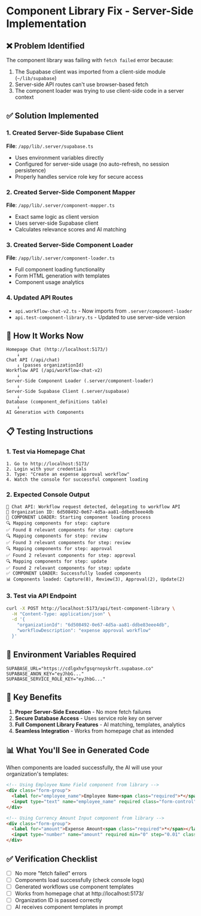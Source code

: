 # Component Library Fix - Server-Side Implementation

## ❌ Problem Identified
The component library was failing with `fetch failed` error because:
1. The Supabase client was imported from a client-side module (`~/lib/supabase`)
2. Server-side API routes can't use browser-based fetch
3. The component loader was trying to use client-side code in a server context

## ✅ Solution Implemented

### 1. Created Server-Side Supabase Client
**File**: `/app/lib/.server/supabase.ts`
- Uses environment variables directly
- Configured for server-side usage (no auto-refresh, no session persistence)
- Properly handles service role key for secure access

### 2. Created Server-Side Component Mapper
**File**: `/app/lib/.server/component-mapper.ts`
- Exact same logic as client version
- Uses server-side Supabase client
- Calculates relevance scores and AI matching

### 3. Created Server-Side Component Loader  
**File**: `/app/lib/.server/component-loader.ts`
- Full component loading functionality
- Form HTML generation with templates
- Component usage analytics

### 4. Updated API Routes
- `api.workflow-chat-v2.ts` - Now imports from `.server/component-loader`
- `api.test-component-library.ts` - Updated to use server-side version

## 🚀 How It Works Now

```
Homepage Chat (http://localhost:5173/)
    ↓
Chat API (/api/chat)
    ↓ (passes organizationId)
Workflow API (/api/workflow-chat-v2) 
    ↓
Server-Side Component Loader (.server/component-loader)
    ↓
Server-Side Supabase Client (.server/supabase)
    ↓
Database (component_definitions table)
    ↓
AI Generation with Components
```

## 📋 Testing Instructions

### 1. Test via Homepage Chat
```
1. Go to http://localhost:5173/
2. Login with your credentials
3. Type: "Create an expense approval workflow"
4. Watch the console for successful component loading
```

### 2. Expected Console Output
```
🚀 Chat API: Workflow request detected, delegating to workflow API
🏢 Organization ID: 6d508492-0e67-4d5a-aa81-ddbe83eee4db
🚀 COMPONENT LOADER: Starting component loading process
🔍 Mapping components for step: capture
✅ Found 8 relevant components for step: capture
🔍 Mapping components for step: review
✅ Found 3 relevant components for step: review
🔍 Mapping components for step: approval
✅ Found 2 relevant components for step: approval
🔍 Mapping components for step: update
✅ Found 2 relevant components for step: update
✅ COMPONENT LOADER: Successfully loaded components
📊 Components loaded: Capture(8), Review(3), Approval(2), Update(2)
```

### 3. Test via API Endpoint
```bash
curl -X POST http://localhost:5173/api/test-component-library \
  -H "Content-Type: application/json" \
  -d '{
    "organizationId": "6d508492-0e67-4d5a-aa81-ddbe83eee4db",
    "workflowDescription": "expense approval workflow"
  }'
```

## 🔧 Environment Variables Required
```env
SUPABASE_URL="https://cdlgxhvfgsqrnoyskrft.supabase.co"
SUPABASE_ANON_KEY="eyJhbG..."
SUPABASE_SERVICE_ROLE_KEY="eyJhbG..."
```

## 🎯 Key Benefits
1. **Proper Server-Side Execution** - No more fetch failures
2. **Secure Database Access** - Uses service role key on server
3. **Full Component Library Features** - AI matching, templates, analytics
4. **Seamless Integration** - Works from homepage chat as intended

## 📊 What You'll See in Generated Code
When components are loaded successfully, the AI will use your organization's templates:

```html
<!-- Using Employee Name Field component from library -->
<div class="form-group">
  <label for="employee_name">Employee Name<span class="required">*</span></label>
  <input type="text" name="employee_name" required class="form-control" />
</div>

<!-- Using Currency Amount Input component from library -->
<div class="form-group">
  <label for="amount">Expense Amount<span class="required">*</span></label>
  <input type="number" name="amount" required min="0" step="0.01" class="form-control" />
</div>
```

## ✅ Verification Checklist
- [ ] No more "fetch failed" errors
- [ ] Components load successfully (check console logs)
- [ ] Generated workflows use component templates
- [ ] Works from homepage chat at http://localhost:5173/
- [ ] Organization ID is passed correctly
- [ ] AI receives component templates in prompt